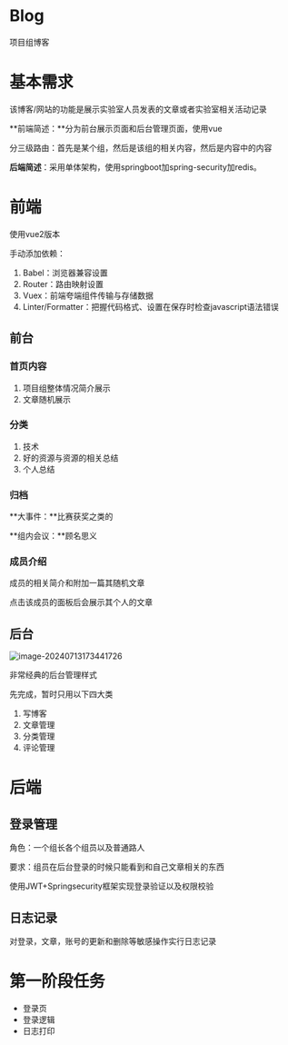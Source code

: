 # Blog

项目组博客

# 基本需求

 该博客/网站的功能是展示实验室人员发表的文章或者实验室相关活动记录

 **前端简述：**分为前台展示页面和后台管理页面，使用vue

分三级路由：首先是某个组，然后是该组的相关内容，然后是内容中的内容

**后端简述**：采用单体架构，使用springboot加spring-security加redis。



# 前端

使用vue2版本

手动添加依赖：

1. Babel：浏览器兼容设置
2. Router：路由映射设置
3. Vuex：前端夸端组件传输与存储数据
4. Linter/Formatter：把握代码格式、设置在保存时检查javascript语法错误

## 前台

### 首页内容

1. 项目组整体情况简介展示
2. 文章随机展示

### 分类

1. 技术
2. 好的资源与资源的相关总结
3. 个人总结

### 归档

**大事件：**比赛获奖之类的

**组内会议：**顾名思义

### 成员介绍

成员的相关简介和附加一篇其随机文章

点击该成员的面板后会展示其个人的文章

## 后台

![image-20240713173441726](G:\A.项目组项目\项目组博客\md图片\README\image-20240713173441726.png)

非常经典的后台管理样式

先完成，暂时只用以下四大类

1. 写博客
2. 文章管理
3. 分类管理
4. 评论管理

# 后端

## 登录管理

角色：一个组长各个组员以及普通路人

要求：组员在后台登录的时候只能看到和自己文章相关的东西

使用JWT+Springsecurity框架实现登录验证以及权限校验

## 日志记录

对登录，文章，账号的更新和删除等敏感操作实行日志记录



# 第一阶段任务

- 登录页
- 登录逻辑
- 日志打印